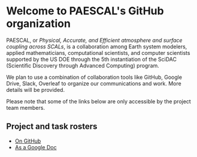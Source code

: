 # Welcome to PAESCAL's GitHub organization

PAESCAL, or _Physical, Accurate, and Efficient atmosphere and surface coupling across SCALs_, is a collaboration among Earth system modelers, applied mathematicians, computational scientists, and computer scientists supported by the US DOE through the 5th instantiation of the SciDAC (Scientific Discovery through Advanced Computing) program.

We plan to use a combination of collaboration tools like GitHub, Google Drive, Slack, Overleaf to organize our communications and work. More details will be provided. 

Please note that some of the links below are only accessible by the project team members.

## Project and task rosters 

- [On GitHub](https://github.com/PAESCAL-SciDAC5/project-notes/blob/main/project-and-task-rosters.md)
- [As a Google Doc](https://docs.google.com/document/d/1GWyVbbYer3HVUS7K2mA0XJDt8xwuMbV9_D2tOBbXlwI/edit)


<!---

Types of repos in this organization:

- Atmospheric model and parameterization codes, including PAESCAL-owned codes as well as forks and mirrors of other's repos (e.g., E3SM, CLUBB).
- Task team's collaboration spaces for keeping meeting notes and sharing scripts, how-to documents, etc. These repos' names start with "task-notes-".
- Project management and outreach-related repos. E.g., [project-notes](https://github.com/PAESCAL-SciDAC5/project-notes) which keeps notes for the all-hands meetings; [public-website-dev](https://github.com/PAESCAL-SciDAC5/public-website-dev) and [PAESCAL-SciDAC5.github.io](https://github.com/PAESCAL-SciDAC5/PAESCAL-SciDAC5.github.io) which are used for developing and deploying the project's public website.

Large binary files (e.g., presentation PPT files and data files) should be stored somewhere else (further info to be included).

Manuscripts and documents that our team members are collectively editing are more likely stored on Overleaf or Google Doc.

--> 

<!--

**Here are some ideas to get you started:**

 what is your organization all about?

🧙 Remember, you can do mighty things with the power of [Markdown](https://docs.github.com/github/writing-on-github/getting-started-with-writing-and-formatting-on-github/basic-writing-and-formatting-syntax)
-->
